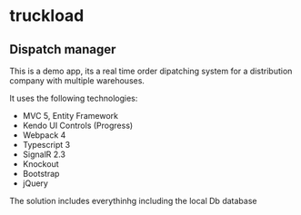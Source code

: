 # truckload
## Dispatch manager

This is a demo app, its a real time order dipatching system for a distribution company with multiple warehouses.

It uses the following technologies:

* MVC 5, Entity Framework
* Kendo UI Controls (Progress)
* Webpack 4
* Typescript 3
* SignalR 2.3
* Knockout
* Bootstrap
* jQuery

The solution includes everythinhg including the local Db database
